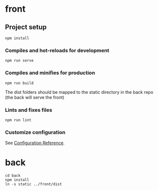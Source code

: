 # front

## Project setup
```
npm install
```

### Compiles and hot-reloads for development
```
npm run serve
```

### Compiles and minifies for production
```
npm run build
```

The dist folders should be mapped to the static directory in the back repo (the back will serve the front)

### Lints and fixes files
```
npm run lint
```

### Customize configuration
See [Configuration Reference](https://cli.vuejs.org/config/).

# back
```
cd back
npm install
ln -s static ../front/dist
```




